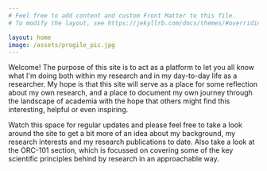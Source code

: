 ```yaml
---
# Feel free to add content and custom Front Matter to this file.
# To modify the layout, see https://jekyllrb.com/docs/themes/#overriding-theme-defaults

layout: home
image: /assets/progile_pic.jpg
---
```


Welcome! The purpose of this site is to act as a platform to let you all know what I'm doing both within my research and in my day-to-day life as a researcher. My hope is that this site will serve as a place for some reflection about my own research, and  a place to document my own journey through the landscape of academia with the hope that others might find this interesting, helpful or even inspiring.

Watch this space for regular updates and please feel free to take a look around the site to get a bit more of an idea about my background, my research interests and my research publications to date. Also take a look at the ORC-101 section, which is focussed on covering some of the key scientific principles behind by research in an approachable way.